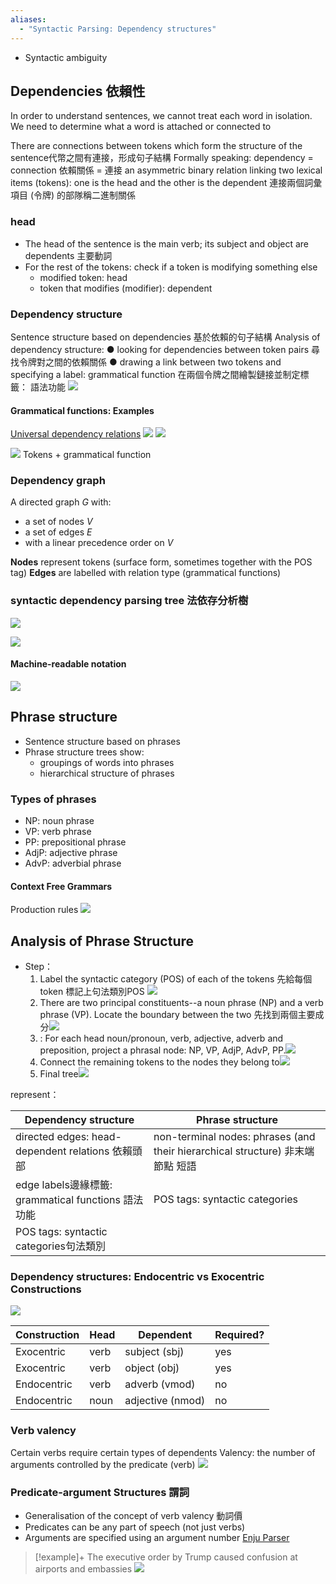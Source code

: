 ```yaml
---
aliases:
  - "Syntactic Parsing: Dependency structures"
---
```

- Syntactic ambiguity


## Dependencies 依賴性

In order to understand sentences, we cannot treat each word in isolation.
We need to determine what a word is attached or connected to

There are connections between tokens which form the structure of the sentence代幣之間有連接，形成句子結構
Formally speaking: dependency = connection 依賴關係 = 連接
	an asymmetric binary relation linking two lexical items (tokens): one is the head and the other is the dependent 連接兩個詞彙項目 (令牌) 的部隊稱二進制關係


### head 
- The head of the sentence is the main verb; its subject and object are dependents 主要動詞 
- For the rest of the tokens: check if a token is modifying something else
	- modified token: head
	- token that modifies (modifier): dependent

### Dependency structure
Sentence structure based on dependencies 基於依賴的句子結構
Analysis of dependency structure:
● looking for dependencies between token pairs 尋找令牌對之間的依賴關係
● drawing a link between two tokens and specifying a label: grammatical function 在兩個令牌之間繪製鏈接並制定標籤： 語法功能
![](PICTURE/Syntactic%20Parsing%20Dependency%20structures/74a1267a85f6cb40d0daa59726b7b946_MD5.jpeg)


#### Grammatical functions: Examples

[Universal dependency relations](https://universaldependencies.org/u/dep/)
![](PICTURE/Syntactic%20Parsing%20Dependency%20structures/e658e246522513b6f59f27f29b72d7cc_MD5.jpeg)
![](PICTURE/Syntactic%20Parsing%20Dependency%20structures/a819b3b643f106f55c06c6d9abd73a43_MD5.jpeg)


![](PICTURE/Syntactic%20Parsing%20Dependency%20structures/361eeb88d26a0a59327ed7feef83535a_MD5.jpeg)
Tokens + grammatical function


### Dependency graph

A directed graph $G$ with: 
- a set of nodes $V$
- a set of edges $E$
- with a linear precedence order on $V$

**Nodes** represent tokens (surface form, sometimes together with the POS tag)
**Edges** are labelled with relation type (grammatical functions)


### syntactic dependency parsing tree 法依存分析樹
![](PICTURE/Syntactic%20Parsing%20Dependency%20structures/950ce3491d896ee83ce8a48ac803c561_MD5.jpeg)

![](PICTURE/Syntactic%20Parsing%20Dependency%20structures/d9493f2b535dbb18f25d89be3f1d4e08_MD5.jpeg)


#### Machine-readable notation
![](PICTURE/Syntactic%20Parsing%20Dependency%20structures/f29a8caa3cec753fb808b7305536efac_MD5.jpeg)


## Phrase structure 
- Sentence structure based on phrases
- Phrase structure trees show:
	- groupings of words into phrases
	- hierarchical structure of phrases

### Types of phrases

- NP: noun phrase
- VP: verb phrase
- PP: prepositional phrase
- AdjP: adjective phrase
- AdvP: adverbial phrase

#### Context Free Grammars
Production rules
![](PICTURE/Syntactic%20Parsing%20Dependency%20structures/544b44e1b3d0abcc4472e6dc2bf6ce8b_MD5.jpeg)


## Analysis of Phrase Structure
- Step： 
	1. Label the syntactic category (POS) of each of the tokens 先給每個token 標記上句法類別POS ![](PICTURE/Syntactic%20Parsing%20Dependency%20structures/f2f058df54f5154202d6227dd79b81e3_MD5.jpeg)
	2.  There are two principal constituents--a noun phrase (NP) and a verb phrase (VP). Locate the boundary between the two 先找到兩個主要成分![](PICTURE/Syntactic%20Parsing%20Dependency%20structures/53dc60012d02cdc1495bc611fd731cfe_MD5.jpeg)
	3. : For each head noun/pronoun, verb, adjective, adverb and preposition, project a phrasal node: NP, VP, AdjP, AdvP, PP.![](PICTURE/Syntactic%20Parsing%20Dependency%20structures/3d1837533e260bb4fd9f41cab2e1bc4c_MD5.jpeg)
	4. Connect the remaining tokens to the nodes they belong to![](PICTURE/Syntactic%20Parsing%20Dependency%20structures/896a69db9924db488f36cd8ab6977b32_MD5.jpeg)
	5. Final tree![](PICTURE/Syntactic%20Parsing%20Dependency%20structures/031ebb8a5ceff64d30946f70f5ef65af_MD5.jpeg)

represent：

| Dependency structure                          | Phrase structure                                                        |
| --------------------------------------------- | ----------------------------------------------------------------------- |
| directed edges: head-dependent relations 依賴頭部 | non-terminal nodes: phrases (and their hierarchical structure) 非末端節點 短語 |
| edge labels邊緣標籤: grammatical functions 語法功能   | POS tags: syntactic categories                                          |
| POS tags: syntactic categories句法類別            |                                                                         |

### Dependency structures: Endocentric vs Exocentric Constructions

![](PICTURE/Syntactic%20Parsing%20Dependency%20structures/f27cb6827fd44887bf57c3bfbd82e6cb_MD5.jpeg)

| Construction | Head | Dependent        | Required? |
| ------------ | ---- | ---------------- | --------- |
| Exocentric   | verb | subject (sbj)    | yes       |
| Exocentric   | verb | object (obj)     | yes       |
| Endocentric  | verb | adverb (vmod)    | no        |
| Endocentric  | noun | adjective (nmod) | no        |


### Verb valency
Certain verbs require certain types of dependents
Valency: the number of arguments controlled by the predicate (verb)
![](PICTURE/Syntactic%20Parsing%20Dependency%20structures/cf75e7f158c56dc887e1ad0acc9c039d_MD5.jpeg)


### Predicate-argument Structures 謂詞

- Generalisation of the concept of verb valency 動詞價 
- Predicates can be any part of speech (not just verbs)
- Arguments are specified using an argument number
[Enju Parser](https://mynlp.is.s.u-tokyo.ac.jp/enju/)

> [!example]+
> The executive order by Trump caused confusion at airports and embassies 
> ![](PICTURE/Syntactic%20Parsing%20Dependency%20structures/b97d7f05b233809f9663cce2a5a02cb2_MD5.jpeg)









